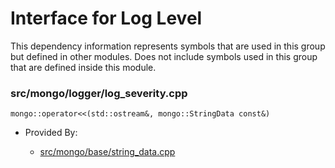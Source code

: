 
# Interface for Log Level
This dependency information represents symbols that are used in this group but defined in other modules.  Does not include symbols used in this group that are defined inside this module.

### src/mongo/logger/log\_severity.cpp

<div></div>

    mongo::operator<<(std::ostream&, mongo::StringData const&)

- Provided By:

    - [src/mongo/base/string\_data.cpp](../../../../utilities/base\_utilites)

